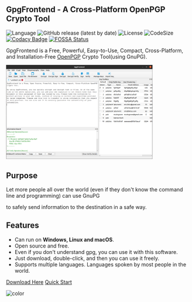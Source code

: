 ## GpgFrontend - A Cross-Platform OpenPGP Crypto Tool

![Language](https://img.shields.io/badge/language-C%2B%2B-green)
![GitHub release (latest by date)](https://img.shields.io/github/v/release/saturneric/gpgfrontend)
![License](https://img.shields.io/badge/License-GPL--3.0-orange)
![CodeSize](https://img.shields.io/github/languages/code-size/saturneric/GpgFrontend)
[![Codacy Badge](https://app.codacy.com/project/badge/Grade/d1750e052a85430a8f1f84e58a0fceda)](https://www.codacy.com/gh/saturneric/GpgFrontend/dashboard?utm_source=github.com&amp;utm_medium=referral&amp;utm_content=saturneric/GpgFrontend&amp;utm_campaign=Badge_Grade)
[![FOSSA Status](https://app.fossa.com/api/projects/git%2Bgithub.com%2Fsaturneric%2FGpgFrontend.svg?type=shield)](https://app.fossa.com/projects/git%2Bgithub.com%2Fsaturneric%2FGpgFrontend?ref=badge_shield)

GpgFrontend is a Free, Powerful, Easy-to-Use, Compact, Cross-Platform, and
Installation-Free [OpenPGP](https://www.openpgp.org/) Crypto Tool(using GnuPG).

<img width="400" src="https://github.com/saturneric/Blob/blob/master/screenshots/main-ubuntu.png?raw=true" alt="Ubuntu Main Screenshot"/> 

## Purpose

Let more people all over the world (even if they don't know the command line and programming) can use GnuPG 

to safely send information to the destination in a safe way.

## Features

- Can run on **Windows, Linux and macOS**.
- Open source and free.
- Even if you don't understand gpg, you can use it with this software.
- Just download, double-click, and then you can use it freely.
- Supports multiple languages. Languages spoken by most people in the world.



[Download Here](https://github.com/saturneric/GpgFrontend/releases/latest)
[Quick Start](quick-start.md)

<!-- 背景色 -->
![color](#ffffff)
